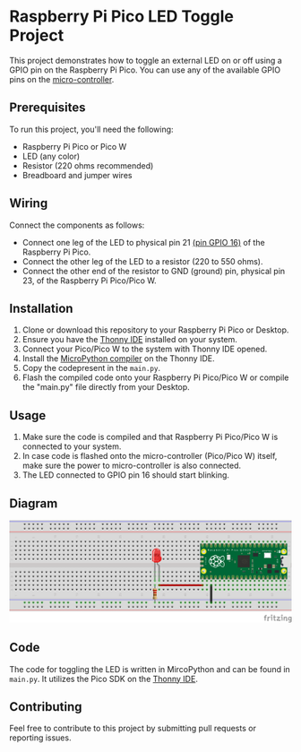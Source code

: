# Raspberry Pi Pico LED Toggle Project

This project demonstrates how to toggle an external LED on or off using a GPIO pin on the Raspberry Pi Pico.
You can use any of the available GPIO pins on the [micro-controller](https://www.google.com/url?sa=i&url=https%3A%2F%2Fwww.raspberrypi.com%2Fdocumentation%2Fmicrocontrollers%2Fraspberry-pi-pico.html&psig=AOvVaw2bAKQoSpHJlQOwX5o-ZRma&ust=1717675579714000&source=images&cd=vfe&opi=89978449&ved=0CBAQjRxqFwoTCKj8zqe2xIYDFQAAAAAdAAAAABAE).

## Prerequisites

To run this project, you'll need the following:

- Raspberry Pi Pico or Pico W
- LED (any color)
- Resistor (220 ohms recommended)
- Breadboard and jumper wires

## Wiring

Connect the components as follows:

- Connect one leg of the LED to physical pin 21 [(pin GPIO 16)](https://www.raspberrypi.com/documentation/microcontrollers/images/pico-pinout.svg) of the Raspberry Pi Pico.
- Connect the other leg of the LED to a resistor (220 to 550 ohms).
- Connect the other end of the resistor to GND (ground) pin, physical pin 23, of the Raspberry Pi Pico/Pico W.

## Installation

1. Clone or download this repository to your Raspberry Pi Pico or Desktop.
2. Ensure you have the [Thonny IDE](https://thonny.org/) installed on your system.
3. Connect your Pico/Pico W to the system with Thonny IDE opened.
4. Install the [MicroPython compiler](https://t.ly/MR9XR) on the Thonny IDE.
5. Copy the codepresent in the `main.py`.
6. Flash the compiled code onto your Raspberry Pi Pico/Pico W or compile the "main.py" file directly from your Desktop.

## Usage

1. Make sure the code is compiled and that Raspberry Pi Pico/Pico W is connected to your system.
2. In case code is flashed onto the micro-controller (Pico/Pico W) itself, make sure the power to micro-controller is also connected.
3. The LED connected to GPIO pin 16 should start blinking.

## Diagram

![Fritzing Diagram for this circuit](02_Circuit.png)


## Code

The code for toggling the LED is written in MircoPython and can be found in `main.py`. It utilizes the Pico SDK on the [Thonny IDE](https://thonny.org/).

## Contributing

Feel free to contribute to this project by submitting pull requests or reporting issues.
